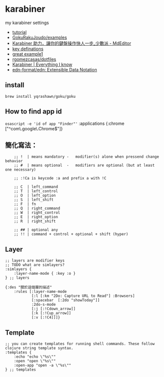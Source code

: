 # karabiner
my karabiner settings

* [tutorial](https://github.com/yqrashawn/GokuRakuJoudo/blob/master/tutorial.md#advance3)
* [GokuRakuJoudo/examples](https://github.com/yqrashawn/GokuRakuJoudo/blob/master/examples.org#profiles-wip)
* [Karabiner 助力，讓你的鍵盤操作快人一步_少數派 - MdEditor](https://www.gushiciku.cn/pl/a1zX/zh-tw)
* [key definations](https://github.com/yqrashawn/GokuRakuJoudo/blob/master/src/karabiner_configurator/keys_info.clj)
* [great example1](https://github.com/yqrashawn/yqdotfiles/blob/2699f833f9431ca197d50f6905c825712f7aee8d/.config/karabiner.edn#L41)
* [rgomezcasas/dotfiles](https://github.com/rgomezcasas/dotfiles/blob/main/os/mac/karabiner-goku/karabiner.edn)
* [Karabiner | Everything I know](https://wiki.nikiv.dev/macOS/apps/karabiner/)
* [edn-format/edn: Extensible Data Notation](https://github.com/edn-format/edn)

## install
```
brew install yqrashawn/goku/goku
```
## How to find app id
`osascript -e 'id of app "Finder"'`
:applications {:chrome ["^com\\.google\\.Chrome$"]}

## 簡化寫法：
```
    ;; !  | means mandatory -   modifier(s) alone when pressend change behavior
    ;; #  | means optional  -   modifiers are optional (but at least one necessary)

    ;; :!Ca is keycode :a and prefix a with !C

    ;; C  | left_command
    ;; T  | left_control
    ;; O  | left_option
    ;; S  | left_shift
    ;; F  | fn
    ;; Q  | right_command
    ;; W  | right_control
    ;; E  | right_option
    ;; R  | right_shift

    ;; ## | optional any
    ;; !! | command + control + optional + shift (hyper)
```

## Layer

```
;; layers are modifier keys 
;; TODO what are simlayers?
:simlayers {
    :layer-name-mode { :key :o }
} ;; layers

{:des "關於這個層的描述"
	:rules [:layer-name-mode
			[:l [:km "2Do: Capture URL to Read"] :Browsers]
			[:spacebar  [:2do "showToday"]]
			:2do-s-mode
			[:j [:!Cdown_arrow]]
			[:k [:!Cup_arrow]]
			[:v [:!C4]]]}
```

## Template
```
;; you can create templates for running shell commands. These follow clojure string template syntax.
:templates {
    :echo "echo \"%s\""
    :open "open \"%s\""
    :open-app "open -a \"%s\""
} ;; templates
```
